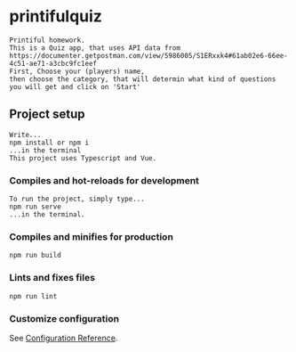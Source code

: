 # printifulquiz
```
Printiful homework.
This is a Quiz app, that uses API data from
https://documenter.getpostman.com/view/5986005/S1ERxxk4#61ab02e6-66ee-4c51-ae71-a3cbc9fc1eef
First, Choose your (players) name,
then choose the category, that will determin what kind of questions you will get and click on 'Start'
```
## Project setup
```
Write...
npm install or npm i
...in the terminal
This project uses Typescript and Vue.
```

### Compiles and hot-reloads for development
```
To run the project, simply type...
npm run serve
...in the terminal.
```

### Compiles and minifies for production
```
npm run build
```

### Lints and fixes files
```
npm run lint
```

### Customize configuration
See [Configuration Reference](https://cli.vuejs.org/config/).
